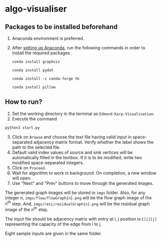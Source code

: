 # algo-visualiser

## Packages to be installed beforehand
1. Anaconda environment is preferred.
2. After [setting up Anaconda](https://docs.anaconda.com/anaconda/install/), run the following commands in order to install the required packages
   
   ```conda install graphviz```
   
   ```conda install pydot```
   
   ```conda install -c conda-forge tk```
   
   ```conda install pillow```

## How to run?
1. Set the working directory in the terminal as ```Edmond-Karp-Visualisation```.
2. Execute the command
  ```zsh
  python3 start.py
  ```
3. Click on ```Browse``` and choose the text file having valid input in space-separated adjacency matrix format. Verify whether the label shows the path to the selected file.
4. Default valid index values of source and sink vertices will be automatically filled in the textbox. If it is to be modified, write two modified space-separated integers. 
5. Click on ```Proceed```.
6. Wait for algorithm to work in background. On completion, a new window will open.
7. Use "Next" and "Prev" buttons to move through the generated images.

The generated graph images will be stored in ```imgs``` folder. Also, for any integer $n$, ```imgs/flow/flowGraph{n}.png``` will be the flow graph image of the $n^{th}$ step. And, ```imgs/resi/residualGraph{n}.png``` will be the residual graph image of the $n^{th}$ step.

The input file should be adjacency matrix with entry at  i, j position is ```C[i][j]``` representing the capacity of the edge from i to j.

Eight sample inputs are given in the same folder.
<!-- 
    TODO 
  1. Handle error exit by showing the reason in a window.
  2. Add title, choose input graph label, browse button.
  3. Ability to re-browse
    ASK
  1. The dimensions of image are device specific. Working in Arun's, but images not shown fully in mine. (eg inp#3) How to handle?
-->
